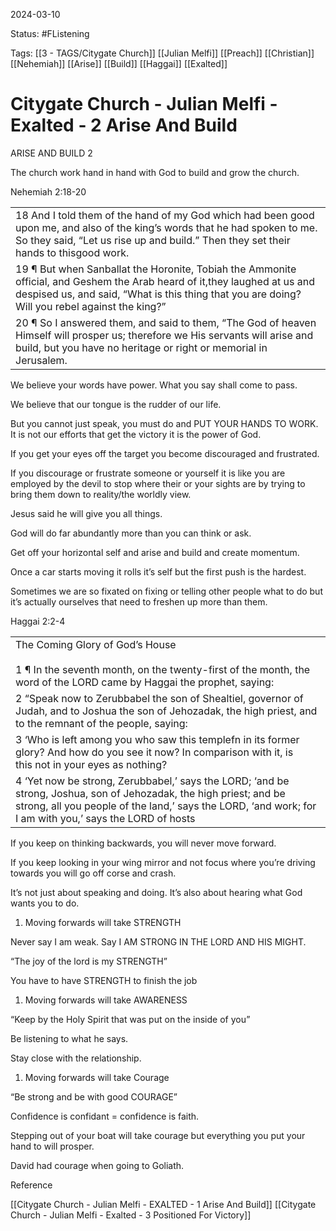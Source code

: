 2024-03-10

Status: #FListening 

Tags: [[3 - TAGS/Citygate Church]] [[Julian Melfi]] [[Preach]] [[Christian]] [[Nehemiah]] [[Arise]] [[Build]] [[Haggai]] [[Exalted]]

# Citygate Church - Julian Melfi - Exalted - 2 Arise And Build
ARISE AND BUILD 2

  

The church work hand in hand with God to build and grow the church.

  

Nehemiah 2:18-20

|   |
|---|
|18 And I told them of the hand of my God which had been good upon me, and also of the king’s words that he had spoken to me. So they said, “Let us rise up and build.” Then they set their hands to thisgood work.|
|19 ¶ But when Sanballat the Horonite, Tobiah the Ammonite official, and Geshem the Arab heard of it,they laughed at us and despised us, and said, “What is this thing that you are doing? Will you rebel against the king?”|
|20 ¶ So I answered them, and said to them, “The God of heaven Himself will prosper us; therefore we His servants will arise and build, but you have no heritage or right or memorial in Jerusalem.|

  

We believe your words have power. What you say shall come to pass.

  

We believe that our tongue is the rudder of our life.

  

But you cannot just speak, you must do and PUT YOUR HANDS TO WORK. It is not our efforts that get the victory it is the power of God.

  

If you get your eyes off the target you become discouraged and frustrated.

If you discourage or frustrate someone or yourself it is like you are employed by the devil to stop where their or your sights are by trying to bring them down to reality/the worldly view.

  

Jesus said he will give you all things.

God will do far abundantly more than you can think or ask.

  

Get off your horizontal self and arise and build and create momentum.

  

Once a car starts moving it rolls it’s self but the first push is the hardest.

  

Sometimes we are so fixated on fixing or telling other people what to do but it’s actually ourselves that need to freshen up more than them.

  

Haggai 2:2-4

|   |
|---|
|The Coming Glory of God’s House<br><br>1 ¶ In the seventh month, on the twenty-first of the month, the word of the LORD came by Haggai the prophet, saying:|
|2 “Speak now to Zerubbabel the son of Shealtiel, governor of Judah, and to Joshua the son of Jehozadak, the high priest, and to the remnant of the people, saying:|
|3 ‘Who is left among you who saw this templefn in its former glory? And how do you see it now? In comparison with it, is this not in your eyes as nothing?|
|4 ‘Yet now be strong, Zerubbabel,’ says the LORD; ‘and be strong, Joshua, son of Jehozadak, the high priest; and be strong, all you people of the land,’ says the LORD, ‘and work; for I am with you,’ says the LORD of hosts|

  

If you keep on thinking backwards, you will never move forward.

If you keep looking in your wing mirror and not focus where you’re driving towards you will go off corse and crash.

  

It’s not just about speaking and doing. It’s also about hearing what God wants you to do.

  

1. Moving forwards will take STRENGTH

Never say I am weak. Say I AM STRONG IN THE LORD AND HIS MIGHT.

“The joy of the lord is my STRENGTH”

You have to have STRENGTH to finish the job

  

1. Moving forwards will take AWARENESS

“Keep by the Holy Spirit that was put on the inside of you”

Be listening to what he says.

Stay close with the relationship.

  

1. Moving forwards will take Courage

“Be strong and be with good COURAGE”

Confidence is confidant = confidence is faith.

Stepping out of your boat will take courage but everything you put your hand to will prosper.

David had courage when going to Goliath.

Reference

[[Citygate Church - Julian Melfi - EXALTED - 1 Arise And Build]]
[[Citygate Church - Julian Melfi - Exalted - 3 Positioned For Victory]]